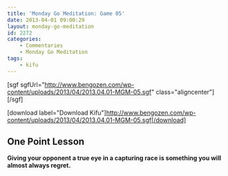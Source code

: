 ```yaml
---
title: 'Monday Go Meditation: Game 05'
date: 2013-04-01 09:00:29
layout: monday-go-meditation
id: 2272
categories:
	- Commentaries
	- Monday Go Meditation
tags:
	- kifu
---
```


[sgf sgfUrl="http://www.bengozen.com/wp-content/uploads/2013/04/2013.04.01-MGM-05.sgf" class="aligncenter"][/sgf]

[download label="Download Kifu"]http://www.bengozen.com/wp-content/uploads/2013/04/2013.04.01-MGM-05.sgf[/download]

## **One Point Lesson**

**Giving your opponent a true eye in a capturing race is something you will almost always regret.**